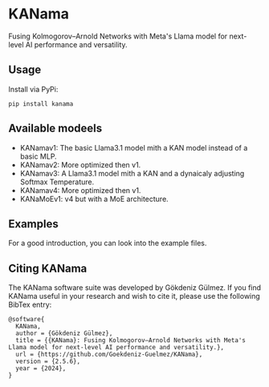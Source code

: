 # KANama

Fusing Kolmogorov–Arnold Networks with Meta's Llama model for next-level AI performance and versatility.

## Usage

Install via PyPi:

`pip install kanama`

## Available modeels

- KANamav1: The basic Llama3.1 model mith a KAN model instead of a basic MLP.
- KANamav2: More optimized then v1.
- KANamav3: A Llama3.1 model mith a KAN and a dynaicaly adjusting Softmax Temperature.
- KANamav4: More optimized then v1.
- KANaMoEv1: v4 but with a MoE architecture.

## Examples

For a good introduction, you can look into the example files.

## Citing KANama

The KANama software suite was developed by Gökdeniz Gülmez. If you find
KANama useful in your research and wish to cite it, please use the following
BibTex entry:

```text
@software{
  KANama,
  author = {Gökdeniz Gülmez},
  title = {{KANama}: Fusing Kolmogorov–Arnold Networks with Meta's Llama model for next-level AI performance and versatility.},
  url = {https://github.com/Goekdeniz-Guelmez/KANama},
  version = {2.5.6},
  year = {2024},
}
```
